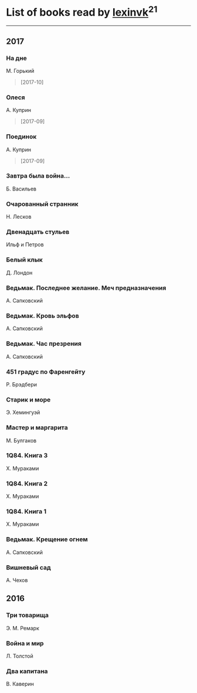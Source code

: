 # List of books read by [lexinvk](http://vk.com/id170278332)<sup>21</sup>
---

## 2017

### На дне
М. Горький
> [2017-10] 


### Олеся
А. Куприн
> [2017-09] 


### Поединок
А. Куприн
> [2017-09] 


### Завтра была война...
Б. Васильев


### Очарованный странник
Н. Лесков


### Двенадцать стульев
Ильф и Петров


### Белый клык
Д. Лондон


### Ведьмак. Последнее желание. Меч предназначения
А. Сапковский


### Ведьмак. Кровь эльфов
А. Сапковский


### Ведьмак. Час презрения
А. Сапковский


### 451 градус по Фаренгейту
Р. Брэдбери


### Старик и море
Э. Хемингуэй


### Мастер и маргарита
М. Булгаков


### 1Q84. Книга 3
Х. Мураками


### 1Q84. Книга 2
Х. Мураками


### 1Q84. Книга 1
Х. Мураками


### Ведьмак. Крещение огнем
А. Сапковский


### Вишневый сад
А. Чехов



## 2016

### Три товарища
Э. М. Ремарк


### Война и мир
Л. Толстой


### Два капитана
В. Каверин



